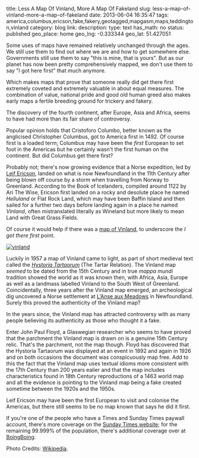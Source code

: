 title: Less A Map Of Vinland, More A Map Of Fakeland
slug: less-a-map-of-vinland-more-a-map-of-fakeland
date: 2013-06-04 16:35:47
tags: america,columbus,ericson,fake,fakery,geotagged,mapgasm,maps,teddington,vinland
category: blog
link: 
description: 
type: text
has_math: no
status: published
geo_place: home
geo_lng: -0.333344
geo_lat: 51.427051

 Some uses of maps have remained relatively unchanged through the ages. We still use them to find out where we are and how to get somewhere else. Governments still use them to say "this is mine, that is yours". But as our planet has now been pretty comprehensively mapped, we don't use them to say "I got here first" that much anymore.

Which makes maps that prove that someone really did get there first extremely coveted and extremely valuable in about equal measures. The combination of value, national pride and good old human greed also makes early maps a fertile breeding ground for trickery and fakery.

The discovery of the fourth continent, after Europe, Asia and Africa, seems to have had more than its fair share of controversy.

Popular opinion holds that Cristoforo Columbo, better known as the anglicised Christopher Columbus, got to America first in 1492. Of course first is a loaded term; Columbus may have been the *first* European to set foot in the Americas but he certainly wasn't the first human on the continent. But did Columbus get there first?

Probably not; there's now growing evidence that a Norse expedition, led by [Leif Ericson](https://en.wikipedia.org/wiki/Leif_Ericson "https://en.wikipedia.org/wiki/Leif_Ericson"), landed on what is now Newfoundland in the 11th Century after being blown off course by a storm when travelling from Norway to Greenland. According to the Book of Icelanders, compiled around 1122 by Ari The Wise, Ericson first landed on a rocky and desolute place he named *Helluland* or Flat Rock Land, which may have been Baffin Island and then sailed for a further two days before landing again in a place he named *Vinland*, often mistranslated literally as Wineland but more likely to mean Land with Great Grass Fields.

Of course it would help if there was a [map of Vinland](https://en.wikipedia.org/wiki/Vinland_map "https://en.wikipedia.org/wiki/Vinland_map"), to underscore the *I got there first* point.

<!-- TEASER_END -->

[![vinland](/wp-content/uploads/2013/06/vinland.jpg)](/wp-content/uploads/2013/06/vinland.jpg "/wp-content/uploads/2013/06/vinland.jpg")

Luckily in 1957 a map of Vinland came to light, as part of short medieval text called the *[Hystoria Tartaorum](https://en.wikipedia.org/wiki/Giovanni_da_Pian_del_Carpine#His_books "https://en.wikipedia.org/wiki/Giovanni_da_Pian_del_Carpine#His_books")* (The Tartar Relation). The Vinland map *seemed* to be dated from the 15th Century and in true *mappa mundi* tradition showed the world as it was known then, with Africa, Asia, Europe as well as a landmass labelled Vinland to the South West of Greenland. Coincidentally, three years after the Vinland map emerged, an archeological dig uncovered a Norse settlement at [L'Anse aux Meadows](https://en.wikipedia.org/wiki/L%27Anse_aux_Meadows "https://en.wikipedia.org/wiki/L%27Anse_aux_Meadows") in Newfoundland. Surely this proved the authenticity of the Vinland map?

In the years since, the Vinland map has attracted controversy with as many people believing its authenticity as those who thought it a fake.

Enter John Paul Floyd, a Glaswegian researcher who seems to have proved that the parchment the Vinland map is drawn on is a genuine 15th Century relic. That's the parchment, not the map though. Floyd has discovered that the Hystoria Tartaorum was displayed at an event in 1892 and again in 1926 and on both occasions the document was conspicuously map free. Add to this the fact that the Vinland map uses textual idioms more consistent with the 17th Century than 200 years ealier and that the map includes characteristics found in 18th Century reproductions of a 1463 world map and all the evidence is pointing to the Vinland map being a fake created sometime between the 1920s and the 1950s.

Leif Ericson may have been the first European to visit and colonise the Americas, but there still seems to be no map known that says he did it first.

If you're one of the people who have a Times and Sunday Times paywall account, there's more coverage on the [Sunday Times website](https://www.thesundaytimes.co.uk/sto/news/uk_news/National/article1268074.ece "https://www.thesundaytimes.co.uk/sto/news/uk_news/National/article1268074.ece"); for the remaining 99.999% of the population, there's additional coverage over at [BoingBoing](https://boingboing.net/2013/06/03/vinland-map-chart-of-norse-ex.html "https://boingboing.net/2013/06/03/vinland-map-chart-of-norse-ex.html").



Photo Credits: [Wikipedia](https://en.wikipedia.org/wiki/File:Vinland_Map_HiRes.jpg "https://en.wikipedia.org/wiki/File:Vinland_Map_HiRes.jpg").



